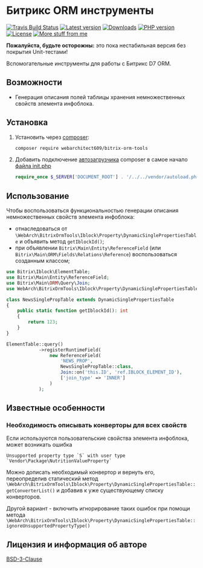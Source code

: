 Битрикс ORM инструменты
=======================
[![Travis Build Status](https://travis-ci.com/webarchitect609/bitrix-orm-tools.svg?branch=master)](https://travis-ci.com/webarchitect609/bitrix-orm-tools)
[![Latest version](https://img.shields.io/github/v/tag/webarchitect609/bitrix-orm-tools?sort=semver)](https://github.com/webarchitect609/bitrix-orm-tools/releases)
[![Downloads](https://img.shields.io/packagist/dt/webarchitect609/bitrix-orm-tools)](https://packagist.org/packages/webarchitect609/bitrix-orm-tools)
[![PHP version](https://img.shields.io/packagist/php-v/webarchitect609/bitrix-orm-tools)](https://www.php.net/supported-versions.php)
[![License](https://img.shields.io/github/license/webarchitect609/bitrix-orm-tools)](LICENSE.md)
[![More stuff from me](https://img.shields.io/badge/packagist-webarchitect609-blueviolet)](https://packagist.org/packages/webarchitect609/)

**Пожалуйста, будьте осторожны:** это пока нестабильная версия без покрытия Unit-тестами!

Вспомогательные инструменты для работы с Битрикс D7 ORM. 

Возможности
-----------
- Генерация описания полей таблицы хранения немножественных свойств элемента инфоблока.

Установка
---------
1. Установить через [composer](https://getcomposer.org/):

    ```bash
    composer require webarchitect609/bitrix-orm-tools
    ```
2. Добавить подключение [автозагрузчика](https://getcomposer.org/doc/01-basic-usage.md#autoloading) composer в самое
начало [файла init.php](https://dev.1c-bitrix.ru/learning/course/index.php?COURSE_ID=43&LESSON_ID=2916&LESSON_PATH=3913.4776.2916)
    
    ```php
    require_once $_SERVER['DOCUMENT_ROOT'] . '/../../vendor/autoload.php';
    ```

Использование
-------------
Чтобы воспользоваться функциональностью генерации описания немножественных свойств элемента инфоблока:
- отнаследоваться от `\WebArch\BitrixOrmTools\Iblock\Property\DynamicSinglePropertiesTable` и объявить метод
    `getIblockId()`;
- при объявлении `Bitrix\Main\Entity\ReferenceField` (или `Bitrix\Main\ORM\Fields\Relations\Reference`)
    воспользоваться созданным классом;
    
```php
use Bitrix\Iblock\ElementTable;
use Bitrix\Main\Entity\ReferenceField;
use Bitrix\Main\ORM\Query\Join;
use WebArch\BitrixOrmTools\Iblock\Property\DynamicSinglePropertiesTable;

class NewsSinglePropTable extends DynamicSinglePropertiesTable
{
    public static function getIblockId(): int
    {
        return 123;
    }
}

ElementTable::query()
            ->registerRuntimeField(
                new ReferenceField(
                    'NEWS_PROP',
                    NewsSinglePropTable::class,
                    Join::on('this.ID', 'ref.IBLOCK_ELEMENT_ID'),
                    ['join_type' => 'INNER']
                )
            );
```

Известные особенности
---------------------

### Необходимость описывать конверторы для всех свойств
Если используются пользовательские свойства элемента инфоблока, может возникать ошибка

```
Unsupported property type `S` with user type `Vendor\Package\NutritionValueProperty`
```

Можно дописать необходимый конвертор и вернуть его, переопределив статический метод
`\WebArch\BitrixOrmTools\Iblock\Property\DynamicSinglePropertiesTable::getConverterList()` и добавив к уже
существующему списку конверторов.

Другой вариант - включить игнорирование таких ошибок при помощи метода
`\WebArch\BitrixOrmTools\Iblock\Property\DynamicSinglePropertiesTable::ignoreUnsupportedPropertyType()`

Лицензия и информация об авторе
--------------------------------

[BSD-3-Clause](LICENSE.md)
